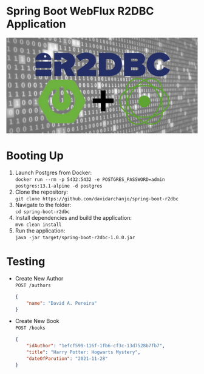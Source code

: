 # Spring Boot WebFlux R2DBC Application
![banner](./assets/banner.jpg)

# Booting Up
<ol>
<li>Launch Postgres from Docker:</li>
  <code>docker run --rm -p 5432:5432 -e POSTGRES_PASSWORD=admin postgres:13.1-alpine -d postgres</code>
<li>Clone the repository:</li>
  <code>git clone https://github.com/davidarchanjo/spring-boot-r2dbc</code>
<li>Navigate to the folder:</li>
  <code>cd spring-boot-r2dbc</code>
<li>Install dependencies and build the application:</li>
  <code>mvn clean install</code>
<li>Run the application:</li>
  <code>java -jar target/spring-boot-r2dbc-1.0.0.jar</code>
</ol>

# Testing
- Create New Author </br>
`POST /authors` </br>
    ```json
    {        
        "name": "David A. Pereira"
    }
    ```

- Create New Book </br>
`POST /books` </br>
    ```json
    {
        "idAuthor": "1efcf599-116f-1fb6-cf3c-13d7528b7fb7",
        "title": "Harry Potter: Hogwarts Mystery",
        "dateOfParution": "2021-11-28"
    }
    ```